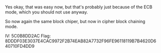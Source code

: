 Yes okay, that was easy now, but that's probably just because of the ECB mode, which you should not use anyway.

So now again the same block chiper, but now in cipher block chaining mode.

IV: 5C0B8DD2AC
Flag: 8DDDF03E3037E4CAC9972F2B74EAB82A7732F96FE96118119B7B4620D640710FD4DD9
